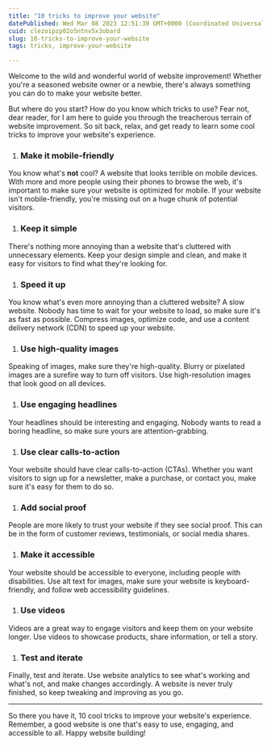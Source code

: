 ```yaml
---
title: "10 tricks to improve your website"
datePublished: Wed Mar 08 2023 12:51:39 GMT+0000 (Coordinated Universal Time)
cuid: clezoipzp02o5ntnv5x3obard
slug: 10-tricks-to-improve-your-website
tags: tricks, improve-your-website

---
```


Welcome to the wild and wonderful world of website improvement! Whether you're a seasoned website owner or a newbie, there's always something you can do to make your website better.

But where do you start? How do you know which tricks to use? Fear not, dear reader, for I am here to guide you through the treacherous terrain of website improvement. So sit back, relax, and get ready to learn some cool tricks to improve your website's experience.

1. ### Make it mobile-friendly
    

You know what's **not** cool? A website that looks terrible on mobile devices. With more and more people using their phones to browse the web, it's important to make sure your website is optimized for mobile. If your website isn't mobile-friendly, you're missing out on a huge chunk of potential visitors.

1. ### Keep it simple
    

There's nothing more annoying than a website that's cluttered with unnecessary elements. Keep your design simple and clean, and make it easy for visitors to find what they're looking for.

1. ### Speed it up
    

You know what's even more annoying than a cluttered website? A slow website. Nobody has time to wait for your website to load, so make sure it's as fast as possible. Compress images, optimize code, and use a content delivery network (CDN) to speed up your website.

1. ### Use high-quality images
    

Speaking of images, make sure they're high-quality. Blurry or pixelated images are a surefire way to turn off visitors. Use high-resolution images that look good on all devices.

1. ### Use engaging headlines
    

Your headlines should be interesting and engaging. Nobody wants to read a boring headline, so make sure yours are attention-grabbing.

1. ### Use clear calls-to-action
    

Your website should have clear calls-to-action (CTAs). Whether you want visitors to sign up for a newsletter, make a purchase, or contact you, make sure it's easy for them to do so.

1. ### Add social proof
    

People are more likely to trust your website if they see social proof. This can be in the form of customer reviews, testimonials, or social media shares.

1. ### Make it accessible
    

Your website should be accessible to everyone, including people with disabilities. Use alt text for images, make sure your website is keyboard-friendly, and follow web accessibility guidelines.

1. ### Use videos
    

Videos are a great way to engage visitors and keep them on your website longer. Use videos to showcase products, share information, or tell a story.

1. ### Test and iterate
    

Finally, test and iterate. Use website analytics to see what's working and what's not, and make changes accordingly. A website is never truly finished, so keep tweaking and improving as you go.

---

So there you have it, 10 cool tricks to improve your website's experience. Remember, a good website is one that's easy to use, engaging, and accessible to all. Happy website building!
